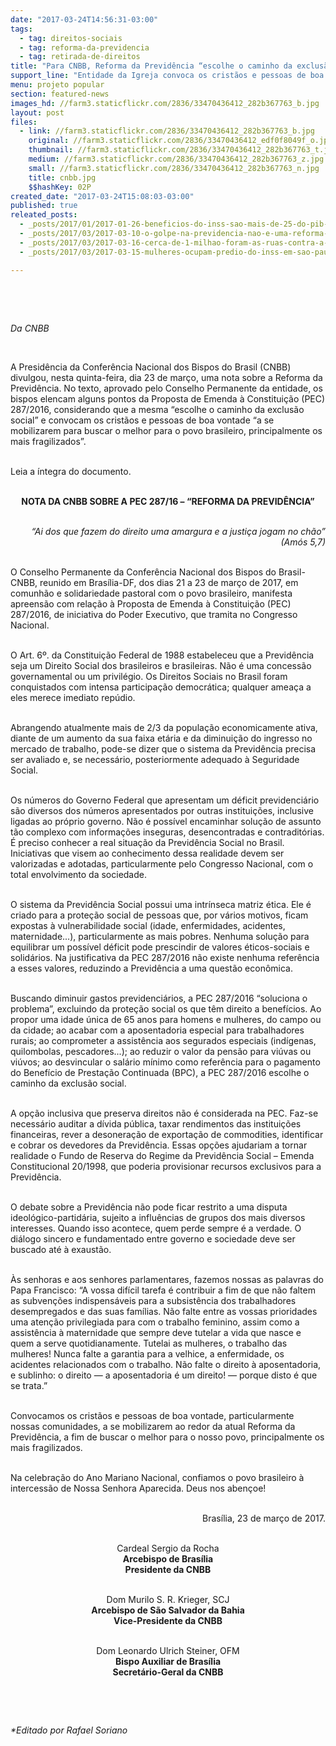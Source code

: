 ```yaml
---
date: "2017-03-24T14:56:31-03:00"
tags:
  - tag: direitos-sociais
  - tag: reforma-da-previdencia
  - tag: retirada-de-direitos
title: "Para CNBB, Reforma da Previdência “escolhe o caminho da exclusão social”"
support_line: "Entidade da Igreja convoca os cristãos e pessoas de boa vontade “a se mobilizarem para buscar o melhor para o povo brasileiro, principalmente os mais fragilizados”."
menu: projeto popular
section: featured-news
images_hd: //farm3.staticflickr.com/2836/33470436412_282b367763_b.jpg
layout: post
files:
  - link: //farm3.staticflickr.com/2836/33470436412_282b367763_b.jpg
    original: //farm3.staticflickr.com/2836/33470436412_edf0f8049f_o.jpg
    thumbnail: //farm3.staticflickr.com/2836/33470436412_282b367763_t.jpg
    medium: //farm3.staticflickr.com/2836/33470436412_282b367763_z.jpg
    small: //farm3.staticflickr.com/2836/33470436412_282b367763_n.jpg
    title: cnbb.jpg
    $$hashKey: 02P
created_date: "2017-03-24T15:08:03-03:00"
published: true
releated_posts:
  - _posts/2017/01/2017-01-26-beneficios-do-inss-sao-mais-de-25-do-pib-de-500-cidades-brasileiras.md
  - _posts/2017/03/2017-03-10-o-golpe-na-previdencia-nao-e-uma-reforma-pois-retira-direitos-da-classe-trabalhadora.md
  - _posts/2017/03/2017-03-16-cerca-de-1-milhao-foram-as-ruas-contra-a-reforma-da-previdencia-em-todo-brasil.md
  - _posts/2017/03/2017-03-15-mulheres-ocupam-predio-do-inss-em-sao-paulo.md

---
```

<p>&nbsp;</p>

<p>&nbsp;</p>

<p><em>Da CNBB</em></p>

<p>&nbsp;</p>

<p>A Presid&ecirc;ncia da Confer&ecirc;ncia Nacional dos Bispos do Brasil (CNBB) divulgou, nesta quinta-feira, dia 23 de mar&ccedil;o, uma nota sobre a Reforma da Previd&ecirc;ncia. No texto, aprovado pelo Conselho Permanente da entidade, os bispos elencam alguns pontos da Proposta de Emenda &agrave; Constitui&ccedil;&atilde;o (PEC) 287/2016, considerando que a mesma &ldquo;escolhe o caminho da exclus&atilde;o social&rdquo; e convocam os crist&atilde;os e pessoas de boa vontade &ldquo;a se mobilizarem para buscar o melhor para o povo brasileiro, principalmente os mais fragilizados&rdquo;.</p>

<p><br />
Leia a &iacute;ntegra do documento.</p>

<p style="text-align: center;"><br />
<strong>NOTA DA CNBB SOBRE A PEC 287/16 &ndash; &ldquo;REFORMA DA PREVID&Ecirc;NCIA&rdquo;</strong></p>

<p style="text-align: right;"><br />
<em>&ldquo;Ai dos que fazem do direito uma amargura e a justi&ccedil;a jogam no ch&atilde;o&rdquo;<br />
&nbsp;(Am&oacute;s 5,7)</em></p>

<p><br />
O Conselho Permanente da Confer&ecirc;ncia Nacional dos Bispos do Brasil-CNBB, reunido em Bras&iacute;lia-DF, dos dias 21 a 23 de mar&ccedil;o de 2017, em comunh&atilde;o e solidariedade pastoral com o povo brasileiro, manifesta apreens&atilde;o com rela&ccedil;&atilde;o &agrave; Proposta de Emenda &agrave; Constitui&ccedil;&atilde;o (PEC) 287/2016, de iniciativa do Poder Executivo, que tramita no Congresso Nacional.</p>

<p><br />
O Art. 6&ordm;. da Constitui&ccedil;&atilde;o Federal de 1988 estabeleceu que a Previd&ecirc;ncia seja um Direito Social dos brasileiros e brasileiras. N&atilde;o &eacute; uma concess&atilde;o governamental ou um privil&eacute;gio. Os Direitos Sociais no Brasil foram conquistados com intensa participa&ccedil;&atilde;o democr&aacute;tica; qualquer amea&ccedil;a a eles merece imediato rep&uacute;dio.</p>

<p><br />
Abrangendo atualmente mais de 2/3 da popula&ccedil;&atilde;o economicamente ativa, diante de um aumento da sua faixa et&aacute;ria e da diminui&ccedil;&atilde;o do ingresso no mercado de trabalho, pode-se dizer que o sistema da Previd&ecirc;ncia precisa ser avaliado e, se necess&aacute;rio, posteriormente adequado &agrave; Seguridade Social.</p>

<p><br />
Os n&uacute;meros do Governo Federal que apresentam um d&eacute;ficit previdenci&aacute;rio s&atilde;o diversos dos n&uacute;meros apresentados por outras institui&ccedil;&otilde;es, inclusive ligadas ao pr&oacute;prio governo. N&atilde;o &eacute; poss&iacute;vel encaminhar solu&ccedil;&atilde;o de assunto t&atilde;o complexo com informa&ccedil;&otilde;es inseguras, desencontradas e contradit&oacute;rias. &Eacute; preciso conhecer a real situa&ccedil;&atilde;o da Previd&ecirc;ncia Social no Brasil. Iniciativas que visem ao conhecimento dessa realidade devem ser valorizadas e adotadas, particularmente pelo Congresso Nacional, com o total envolvimento da sociedade.</p>

<p><br />
O sistema da Previd&ecirc;ncia Social possui uma intr&iacute;nseca matriz &eacute;tica. Ele &eacute; criado para a prote&ccedil;&atilde;o social de pessoas que, por v&aacute;rios motivos, ficam expostas &agrave; vulnerabilidade social (idade, enfermidades, acidentes, maternidade...), particularmente as mais pobres. Nenhuma solu&ccedil;&atilde;o para equilibrar um poss&iacute;vel d&eacute;ficit pode prescindir de valores &eacute;ticos-sociais e solid&aacute;rios. Na justificativa da PEC 287/2016 n&atilde;o existe nenhuma refer&ecirc;ncia a esses valores, reduzindo a Previd&ecirc;ncia a uma quest&atilde;o econ&ocirc;mica.</p>

<p><br />
Buscando diminuir gastos previdenci&aacute;rios, a PEC 287/2016 &ldquo;soluciona o problema&rdquo;, excluindo da prote&ccedil;&atilde;o social os que t&ecirc;m direito a benef&iacute;cios. Ao propor uma idade &uacute;nica de 65 anos para homens e mulheres, do campo ou da cidade; ao acabar com a aposentadoria especial para trabalhadores rurais; ao comprometer a assist&ecirc;ncia aos segurados especiais (ind&iacute;genas, quilombolas, pescadores...); ao reduzir o valor da pens&atilde;o para vi&uacute;vas ou vi&uacute;vos; ao desvincular o sal&aacute;rio m&iacute;nimo como refer&ecirc;ncia para o pagamento do Benef&iacute;cio de Presta&ccedil;&atilde;o Continuada (BPC), a PEC 287/2016 escolhe o caminho da exclus&atilde;o social.</p>

<p><br />
A op&ccedil;&atilde;o inclusiva que preserva direitos n&atilde;o &eacute; considerada na PEC. Faz-se necess&aacute;rio auditar a d&iacute;vida p&uacute;blica, taxar rendimentos das institui&ccedil;&otilde;es financeiras, rever a desonera&ccedil;&atilde;o de exporta&ccedil;&atilde;o de commodities, identificar e cobrar os devedores da Previd&ecirc;ncia. Essas op&ccedil;&otilde;es ajudariam a tornar realidade o Fundo de Reserva do Regime da Previd&ecirc;ncia Social &ndash; Emenda Constitucional 20/1998, que poderia provisionar recursos exclusivos para a Previd&ecirc;ncia.</p>

<p><br />
O debate sobre a Previd&ecirc;ncia n&atilde;o pode ficar restrito a uma disputa ideol&oacute;gico-partid&aacute;ria, sujeito a influ&ecirc;ncias de grupos dos mais diversos interesses. Quando isso acontece, quem perde sempre &eacute; a verdade. O di&aacute;logo sincero e fundamentado entre governo e sociedade deve ser buscado at&eacute; &agrave; exaust&atilde;o.</p>

<p><br />
&Agrave;s senhoras e aos senhores parlamentares, fazemos nossas as palavras do Papa Francisco: &ldquo;A vossa dif&iacute;cil tarefa &eacute; contribuir a fim de que n&atilde;o faltem as subven&ccedil;&otilde;es indispens&aacute;veis para a subsist&ecirc;ncia dos trabalhadores desempregados e das suas fam&iacute;lias. N&atilde;o falte entre as vossas prioridades uma aten&ccedil;&atilde;o privilegiada para com o trabalho feminino, assim como a assist&ecirc;ncia &agrave; maternidade que sempre deve tutelar a vida que nasce e quem a serve quotidianamente. Tutelai as mulheres, o trabalho das mulheres! Nunca falte a garantia para a velhice, a enfermidade, os acidentes relacionados com o trabalho. N&atilde;o falte o direito &agrave; aposentadoria, e sublinho: o direito &mdash; a aposentadoria &eacute; um direito! &mdash; porque disto &eacute; que se trata.&rdquo;</p>

<p><br />
Convocamos os crist&atilde;os e pessoas de boa vontade, particularmente nossas comunidades, a se mobilizarem ao redor da atual Reforma da Previd&ecirc;ncia, a fim de buscar o melhor para o nosso povo, principalmente os mais fragilizados.</p>

<p><br />
Na celebra&ccedil;&atilde;o do Ano Mariano Nacional, confiamos o povo brasileiro &agrave; intercess&atilde;o de Nossa Senhora Aparecida. Deus nos aben&ccedil;oe!</p>

<p style="text-align: right;"><br />
Bras&iacute;lia, 23 de mar&ccedil;o de 2017.</p>

<p style="text-align: center;"><br />
Cardeal Sergio da Rocha<br />
<strong>Arcebispo de Bras&iacute;lia<br />
Presidente da CNBB</strong></p>

<p style="text-align: center;"><br />
Dom Murilo S. R. Krieger, SCJ<br />
<strong>Arcebispo de S&atilde;o Salvador da Bahia<br />
Vice-Presidente da CNBB</strong></p>

<p style="text-align: center;"><br />
Dom Leonardo Ulrich Steiner, OFM<br />
<strong>Bispo Auxiliar de Bras&iacute;lia<br />
Secret&aacute;rio-Geral da CNBB</strong></p>

<p style="text-align: center;">&nbsp;</p>

<p style="text-align: center;">&nbsp;</p>

<p><em>*Editado por Rafael Soriano</em></p>
